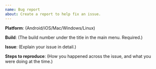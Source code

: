 ```yaml
---
name: Bug report
about: Create a report to help fix an issue.
---
```


[//]: # (If you want to report an EXCEPTION_ACCESS_VIOLATION error, check this message first.)
[//]: # (Open hs_err_pid.txt file and search "Internal exceptions".)
[//]: # (Check your java path. correct path is C:\Program Files\Java or your vanilla OpenJDK path.)
[//]: # (If path is incorrect, delete Java and reinstall it to solve this problem.)

**Platform**: (Android/iOS/Mac/Windows/Linux)

**Build**: (The build number under the title in the main menu. Required.)

**Issue**: (Explain your issue in detail.)

**Steps to reproduce**: (How you happened across the issue, and what you were doing at the time.)
